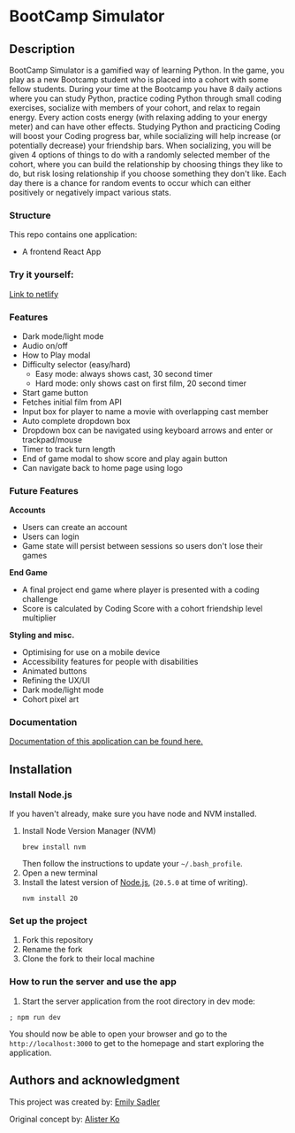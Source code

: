 # BootCamp Simulator

## Description

BootCamp Simulator is a gamified way of learning Python. In the game, you play as a new Bootcamp student who is placed into a cohort with some fellow students. During your time at the Bootcamp you have 8 daily actions where you can study Python, practice coding Python through small coding exercises, socialize with members of your cohort, and relax to regain energy. Every action costs energy (with relaxing adding to your energy meter) and can have other effects. Studying Python and practicing Coding will boost your Coding progress bar, while socializing will help increase (or potentially decrease) your friendship bars. When socializing, you will be given 4 options of things to do with a randomly selected member of the cohort, where you can build the relationship by choosing things they like to do, but risk losing relationship if you choose something they don't like. Each day there is a chance for random events to occur which can either positively or negatively impact various stats.

### Structure

This repo contains one application:

- A frontend React App

### Try it yourself:

[Link to netlify](https://bootcampsim.netlify.app/)

### Features

- Dark mode/light mode
- Audio on/off
- How to Play modal
- Difficulty selector (easy/hard)
  - Easy mode: always shows cast, 30 second timer
  - Hard mode: only shows cast on first film, 20 second timer
- Start game button
- Fetches initial film from API
- Input box for player to name a movie with overlapping cast member
- Auto complete dropdown box
- Dropdown box can be navigated using keyboard arrows and enter or trackpad/mouse
- Timer to track turn length
- End of game modal to show score and play again button
- Can navigate back to home page using logo

### Future Features

**Accounts**

- Users can create an account
- Users can login
- Game state will persist between sessions so users don't lose their games

**End Game**

- A final project end game where player is presented with a coding challenge
- Score is calculated by Coding Score with a cohort friendship level multiplier

**Styling and misc.**

- Optimising for use on a mobile device
- Accessibility features for people with disabilities
- Animated buttons
- Refining the UX/UI
- Dark mode/light mode
- Cohort pixel art

### Documentation

[Documentation of this application can be found here.](./docs)

## Installation

### Install Node.js

If you haven't already, make sure you have node and NVM installed.

1. Install Node Version Manager (NVM)
   ```
   brew install nvm
   ```
   Then follow the instructions to update your `~/.bash_profile`.
2. Open a new terminal
3. Install the latest version of [Node.js](https://nodejs.org/en/), (`20.5.0` at
   time of writing).
   ```
   nvm install 20
   ```

### Set up the project

1. Fork this repository
2. Rename the fork
3. Clone the fork to their local machine

### How to run the server and use the app

1. Start the server application from the root directory in dev mode:

```
; npm run dev
```

You should now be able to open your browser and go to the
`http://localhost:3000` to get to the homepage and start exploring the application.

## Authors and acknowledgment

This project was created by:
[Emily Sadler](https://github.com/EmiSadler)

Original concept by:
[Alister Ko](https://github.com/alistershko)
